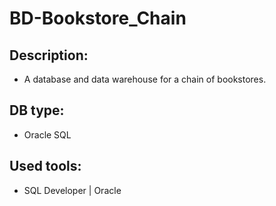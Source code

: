 # BD-Bookstore_Chain

## Description:
- A database and data warehouse for a chain of bookstores.

## DB type:
- Oracle SQL 

## Used tools:
- SQL Developer | Oracle